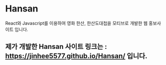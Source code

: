 # Hansan
React와 Javascript를 이용하여 영화 한산, 한산도대첩을 모티브로 개발한 웹 홍보사이트 입니다.
## 제가 개발한 Hansan 사이트 링크는 : https://jinhee5577.github.io/Hansan/ 입니다.
